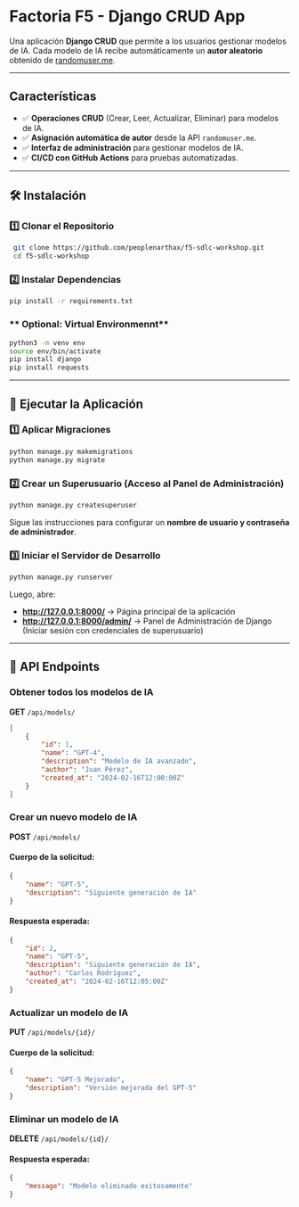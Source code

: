 # Factoria F5 - Django CRUD App

Una aplicación **Django CRUD** que permite a los usuarios gestionar modelos de IA.
Cada modelo de IA recibe automáticamente un **autor aleatorio** obtenido de [randomuser.me](https://randomuser.me/api/).

---

## Características
- ✅ **Operaciones CRUD** (Crear, Leer, Actualizar, Eliminar) para modelos de IA.
- ✅ **Asignación automática de autor** desde la API `randomuser.me`.
- ✅ **Interfaz de administración** para gestionar modelos de IA.
- ✅ **CI/CD con GitHub Actions** para pruebas automatizadas.

---

## 🛠️ Instalación

### **1️⃣ Clonar el Repositorio**
```bash
 git clone https://github.com/peoplenarthax/f5-sdlc-workshop.git
 cd f5-sdlc-workshop
```

### **2️⃣ Instalar Dependencias**
```bash
pip install -r requirements.txt
```

### ** Optional: Virtual Environmennt**
```bash
python3 -m venv env
source env/bin/activate
pip install django
pip install requests
```
---

## 🚀 Ejecutar la Aplicación

### **1️⃣ Aplicar Migraciones**
```bash
python manage.py makemigrations
python manage.py migrate
```

### **2️⃣ Crear un Superusuario (Acceso al Panel de Administración)**
```bash
python manage.py createsuperuser
```
Sigue las instrucciones para configurar un **nombre de usuario y contraseña de administrador**.

### **3️⃣ Iniciar el Servidor de Desarrollo**
```bash
python manage.py runserver
```
Luego, abre:
- **http://127.0.0.1:8000/** → Página principal de la aplicación
- **http://127.0.0.1:8000/admin/** → Panel de Administración de Django (Iniciar sesión con credenciales de superusuario)

---

## 📌 API Endpoints

### **Obtener todos los modelos de IA**
**GET** `/api/models/`
```json
[
    {
        "id": 1,
        "name": "GPT-4",
        "description": "Modelo de IA avanzado",
        "author": "Juan Pérez",
        "created_at": "2024-02-16T12:00:00Z"
    }
]
```

### **Crear un nuevo modelo de IA**
**POST** `/api/models/`
#### **Cuerpo de la solicitud:**
```json
{
    "name": "GPT-5",
    "description": "Siguiente generación de IA"
}
```
#### **Respuesta esperada:**
```json
{
    "id": 2,
    "name": "GPT-5",
    "description": "Siguiente generación de IA",
    "author": "Carlos Rodríguez",
    "created_at": "2024-02-16T12:05:00Z"
}
```

### **Actualizar un modelo de IA**
**PUT** `/api/models/{id}/`
#### **Cuerpo de la solicitud:**
```json
{
    "name": "GPT-5 Mejorado",
    "description": "Versión mejorada del GPT-5"
}
```

### **Eliminar un modelo de IA**
**DELETE** `/api/models/{id}/`
#### **Respuesta esperada:**
```json
{
    "message": "Modelo eliminado exitosamente"
}
```

